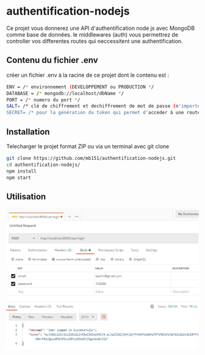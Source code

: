 # authentification-nodejs
Ce projet vous donnerez une API d'authentification node js avec MongoDB comme base de données.
le middlewares (auth) vous permettrez de controller vos differentes routes qui neccessitent une authentification.

## Contenu du fichier .env
créer un fichier .env à la racine de ce projet dont le contenu est : 

```bash
ENV = /* environnement (DEVELOPPEMENT ou PRODUCTION */
DATABASE = /* mongodb://localhost/dbName */
PORT = /* numero du port */
SALT= /* clé de chiffrement et dechiffrement de mot de passe (n'importe quel text) */
SECRET= /* pour la génération du token qui permet d'acceder à une route verouiller par le middleware auth (n'importe quel text)  */
```

## Installation

Telecharger le projet format ZIP ou via un terminal avec git clone 

```bash
git clone https://github.com/mb151/authentification-nodejs.git
cd authentification-nodejs/
npm install
npm start
```

## Utilisation

![Login Image](https://github.com/mb151/authentification-nodejs/blob/main/blob/login.JPG)
